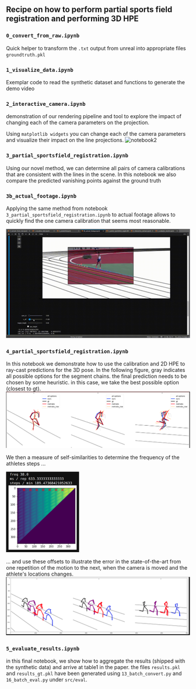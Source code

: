## Recipe on how to perform partial sports field registration and performing 3D HPE

### `0_convert_from_raw.ipynb`
Quick helper to transform the `.txt` output from unreal into appropriate files `groundtruth.pkl`

### `1_visualize_data.ipynb`
Exemplar code to read the synthetic dataset and functions to generate the demo video

### `2_interactive_camera.ipynb`
demonstration of our rendering pipeline and tool to explore the impact of changing each of the camera parameters on the projection.

Using `matplotlib widgets` you can change each of the camera parameters and visualize their impact on the line projections.
![notebook2](../figs/notebook2_rev.gif)

### `3_partial_sportsfield_registration.ipynb`
Using our novel method, we can determine all pairs of camera calibrations that are consistent with the lines in the scene. In this notebook we also compare the predicted vanishing points against the ground truth

### `3b_actual_footage.ipynb`
Applying the same method from notebook `3_partial_sportsfield_registration.ipynb` to actual footage allows to quickly find the one camera calibration that seems most reasonable.

![notebook3b](../figs/notebook3b.gif)

### `4_partial_sportsfield_registration.ipynb`
In this notebook we demonstrate how to use the calibration and 2D HPE to ray-cast predictions for the 3D pose. In the following figure, gray indicates all possible options for the segment chains. the final prediction needs to be chosen by some heuristic. in this case, we take the best possible option (closest to gt).
![](../figs/notebook4.1.png)

We then a measure of self-similarities to determine the frequency of the athletes steps ...

<img src="../figs/notebook4.2.png" width="200" height="220" />

... and use these offsets to illustrate the error in the state-of-the-art from one repetition of the motion to the next, when the camera is moved and the athlete's locations changes.
![](../figs/notebook4.3.png)

### `5_evaluate_results.ipynb`
in this final notebook, we show how to aggregate the results (shipped with the synthetic data) and arrive at table1 in the paper.
the files `results.pkl` and `results_gt.pkl` have been generated using `13_batch_convert.py` and `16_batch_eval.py` under `src/eval`.

